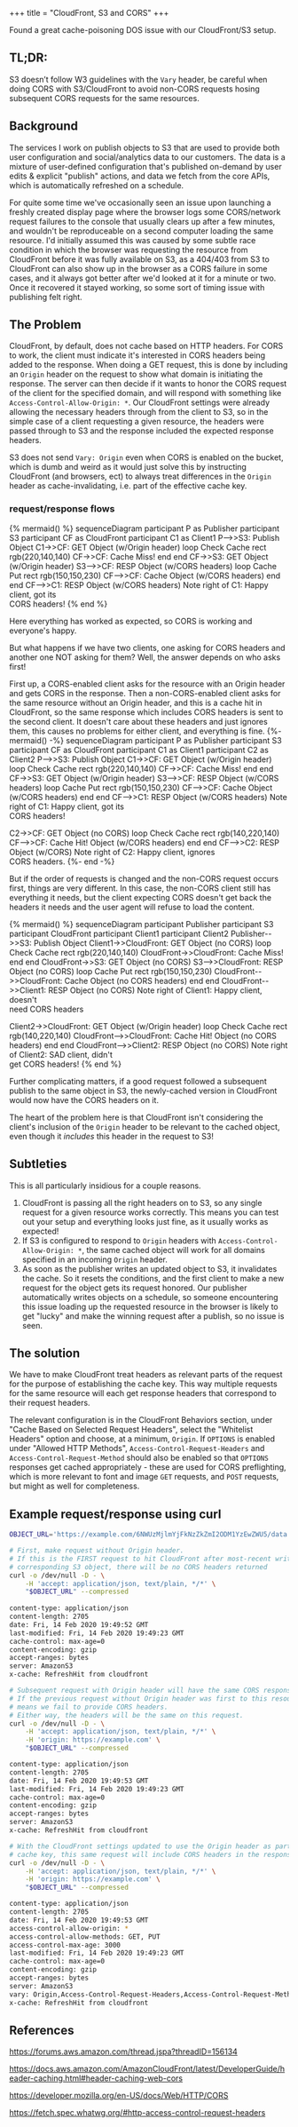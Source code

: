 +++
title = "CloudFront, S3 and CORS"
+++

Found a great cache-poisoning DOS issue with our CloudFront/S3 setup.

## TL;DR:

S3 doesn’t follow W3 guidelines with the `Vary` header, be careful when doing CORS with S3/CloudFront to avoid non-CORS requests hosing subsequent CORS requests for the same resources.

## Background

The services I work on publish objects to S3 that are used to provide both user configuration and social/analytics data to our customers. The data is a mixture of
user-defined configuration that's published on-demand by user edits & explicit "publish" actions, and data we fetch from the core APIs, which is automatically refreshed on a schedule.

For quite some time we've occasionally seen an issue upon launching a freshly created display page where the browser logs some CORS/network request failures to the console that usually clears up
after a few minutes, and wouldn't be reproduceable on a second computer loading the same resource. I'd initially assumed this was caused by some subtle race condition in which the browser was
requesting the resource from CloudFront before it was fully available on S3, as a 404/403 from S3 to CloudFront can also show up in the browser as a CORS failure in some cases, and it always
got better after we'd looked at it for a minute or two. Once it recovered it stayed working, so some sort of timing issue with publishing felt right.

## The Problem

CloudFront, by default, does not cache based on HTTP headers. For CORS to work, the client must indicate it's interested in CORS headers being added to the response.
When doing a GET request, this is done by including an `Origin` header on the request to show what domain is initiating the response. The server can then decide if
it wants to honor the CORS request of the client for the specified domain, and will respond with something like `Access-Control-Allow-Origin: *`. Our CloudFront settings
were already allowing the necessary headers through from the client to S3, so in the simple case of a client requesting a given resource, the headers were passed through
to S3 and the response included the expected response headers.

S3 does not send `Vary: Origin` even when CORS is enabled on the bucket, which is dumb and weird as it would just solve this by instructing CloudFront (and browsers, ect)
to always treat differences in the `Origin` header as cache-invalidating, i.e. part of the effective cache key.

### request/response flows
{% mermaid() %}
sequenceDiagram
participant P as Publisher
participant S3
participant CF as CloudFront
participant C1 as Client1
P-->>S3: Publish Object
C1->>CF: GET Object (w/Origin header)
loop Check Cache
	rect rgb(220,140,140)
	CF->>CF: Cache Miss!
	end
end
CF->>S3: GET Object (w/Origin header)
S3-->>CF: RESP Object (w/CORS headers)
loop Cache Put
	rect rgb(150,150,230)
	CF-->>CF: Cache Object (w/CORS headers)
	end
end
CF-->>C1: RESP Object (w/CORS headers)
Note right of C1: Happy client, got its<br/>CORS headers!
{% end %}

Here everything has worked as expected, so CORS is working and everyone's happy.

But what happens if we have two clients, one asking for CORS headers and another one NOT asking for them?
Well, the answer depends on who asks first!

First up, a CORS-enabled client asks for the resource with an Origin header and gets CORS in the response.
Then a non-CORS-enabled client asks for the same resource without an Origin header, and this is a cache hit in CloudFront, so the same response
which includes CORS headers is sent to the second client. It doesn't care about these headers and just ignores them, this causes no problems
for either client, and everything is fine.
{%- mermaid() -%}
sequenceDiagram
participant P as Publisher
participant S3
participant CF as CloudFront
participant C1 as Client1
participant C2 as Client2
P-->>S3: Publish Object
C1->>CF: GET Object (w/Origin header)
loop Check Cache
	rect rgb(220,140,140)
	CF->>CF: Cache Miss!
	end
end
CF->>S3: GET Object (w/Origin header)
S3-->>CF: RESP Object (w/CORS headers)
loop Cache Put
	rect rgb(150,150,230)
	CF-->>CF: Cache Object (w/CORS headers)
	end
end
CF-->>C1: RESP Object (w/CORS headers)
Note right of C1: Happy client, got its<br/>CORS headers!

C2->>CF: GET Object (no CORS)
loop Check Cache
	rect rgb(140,220,140)
	CF-->>CF: Cache Hit! Object (w/CORS headers)
	end
end
CF-->>C2: RESP Object (w/CORS)
Note right of C2: Happy client, ignores<br/>CORS headers.
{%- end -%}

But if the order of requests is changed and the non-CORS request occurs first, things are very different. In this case, the non-CORS client still
has everything it needs, but the client expecting CORS doesn't get back the headers it needs and the user agent will refuse to load the content.

{% mermaid() %}
sequenceDiagram
participant Publisher
participant S3
participant CloudFront
participant Client1
participant Client2
Publisher-->>S3: Publish Object
Client1->>CloudFront: GET Object (no CORS)
loop Check Cache
	rect rgb(220,140,140)
	CloudFront->>CloudFront: Cache Miss!
	end
end
CloudFront->>S3: GET Object (no CORS)
S3-->>CloudFront: RESP Object (no CORS)
loop Cache Put
	rect rgb(150,150,230)
	CloudFront-->>CloudFront: Cache Object (no CORS headers)
	end
end
CloudFront-->>Client1: RESP Object (no CORS)
Note right of Client1: Happy client, doesn't<br/>need CORS headers 

Client2->>CloudFront: GET Object (w/Origin header)
loop Check Cache
	rect rgb(140,220,140)
	CloudFront-->>CloudFront: Cache Hit! Object (no CORS headers)
	end
end
CloudFront-->>Client2: RESP Object (no CORS)
Note right of Client2: SAD client, didn't<br/>get CORS headers!
{% end %}

Further complicating matters, if a good request followed a subsequent publish to the same object in S3, the newly-cached version in CloudFront would now have the CORS headers on it.

The heart of the problem here is that CloudFront isn't considering the client's inclusion of the `Origin` header to be relevant to the cached object, even though it _includes_ this header in the request to S3!

## Subtleties

This is all particularly insidious for a couple reasons.
1. CloudFront is passing all the right headers on to S3, so any single request for a given resource works correctly. This means you can test out your setup and everything looks just fine, as it usually works as expected!
2. If S3 is configured to respond to `Origin` headers with `Access-Control-Allow-Origin: *`, the same cached object will work for all domains specified in an incoming `Origin` header.
3. As soon as the publisher writes an updated object to S3, it invalidates the cache. So it resets the conditions, and the first client to make a new request for the object gets its request honored.
  Our publisher automatically writes objects on a schedule, so someone encountering this issue loading up the requested resource in the browser is likely to get "lucky" and make the winning request
  after a publish, so no issue is seen.

## The solution

We have to make CloudFront treat headers as relevant parts of the request for the purpose of establishing the cache key. This way multiple requests for the same resource will each get response headers that correspond to their request headers.

The relevant configuration is in the CloudFront Behaviors section, under "Cache Based on Selected Request Headers", select the "Whitelist Headers" option and choose, at a minimum, `Origin`. If `OPTIONS` is enabled under "Allowed HTTP Methods", `Access-Control-Request-Headers` and `Access-Control-Request-Method` should also be enabled so that `OPTIONS` responses get cached appropriately - these are used for CORS preflighting, which is more relevant to font and image `GET` requests, and `POST` requests, but might as well for completeness.


## Example request/response using curl

```sh
OBJECT_URL='https://example.com/6NWUzMjlmYjFkNzZkZmI2ODM1YzEwZWU5/data.json?Expires=1582239185&Signature=XXXXXXXXXXXXXXXXXXXXXXXXXXXXXXXXX&Key-Pair-Id=APKAIXXXXXXXXXXXXXXX'

# First, make request without Origin header.
# If this is the FIRST request to hit CloudFront after most-recent write to the
# corresponding S3 object, there will be no CORS headers returned
curl -o /dev/null -D - \
	-H 'accept: application/json, text/plain, */*' \
	"$OBJECT_URL" --compressed
					
content-type: application/json
content-length: 2705
date: Fri, 14 Feb 2020 19:49:52 GMT
last-modified: Fri, 14 Feb 2020 19:49:23 GMT
cache-control: max-age=0
content-encoding: gzip
accept-ranges: bytes
server: AmazonS3
x-cache: RefreshHit from cloudfront

# Subsequent request with Origin header will have the same CORS response headers.
# If the previous request without Origin header was first to this resource, this
# means we fail to provide CORS headers.
# Either way, the headers will be the same on this request.
curl -o /dev/null -D - \
	-H 'accept: application/json, text/plain, */*' \
	-H 'origin: https://example.com' \
	"$OBJECT_URL" --compressed

content-type: application/json
content-length: 2705
date: Fri, 14 Feb 2020 19:49:53 GMT
last-modified: Fri, 14 Feb 2020 19:49:23 GMT
cache-control: max-age=0
content-encoding: gzip
accept-ranges: bytes
server: AmazonS3
x-cache: RefreshHit from cloudfront

# With the CloudFront settings updated to use the Origin header as part of the
# cache key, this same request will include CORS headers in the response:
curl -o /dev/null -D - \
	-H 'accept: application/json, text/plain, */*' \
	-H 'origin: https://example.com' \
	"$OBJECT_URL" --compressed

content-type: application/json
content-length: 2705
date: Fri, 14 Feb 2020 19:49:53 GMT
access-control-allow-origin: *
access-control-allow-methods: GET, PUT
access-control-max-age: 3000
last-modified: Fri, 14 Feb 2020 19:49:23 GMT
cache-control: max-age=0
content-encoding: gzip
accept-ranges: bytes
server: AmazonS3
vary: Origin,Access-Control-Request-Headers,Access-Control-Request-Method
x-cache: RefreshHit from cloudfront

```

## References

https://forums.aws.amazon.com/thread.jspa?threadID=156134

https://docs.aws.amazon.com/AmazonCloudFront/latest/DeveloperGuide/header-caching.html#header-caching-web-cors

https://developer.mozilla.org/en-US/docs/Web/HTTP/CORS

https://fetch.spec.whatwg.org/#http-access-control-request-headers

